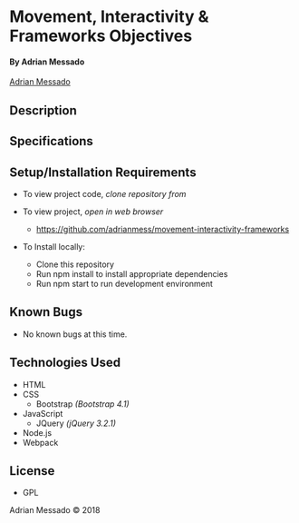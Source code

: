 # **Movement, Interactivity & Frameworks Objectives**

#### By Adrian Messado
[Adrian Messado](https://github.com/adrianmess)
## Description


## Specifications




## Setup/Installation Requirements

* To view project code, _clone repository from_
* To view project, _open in web browser_
  *  https://github.com/adrianmess/movement-interactivity-frameworks


* To Install locally:
  * Clone this repository
  * Run npm install to install appropriate dependencies
  * Run npm start to run development environment

## Known Bugs
  * No known bugs at this time.


## Technologies Used

* HTML
* CSS
  * Bootstrap _(Bootstrap 4.1)_
* JavaScript
  * JQuery _(jQuery 3.2.1)_
* Node.js
* Webpack


## License

* GPL

Adrian Messado © 2018
